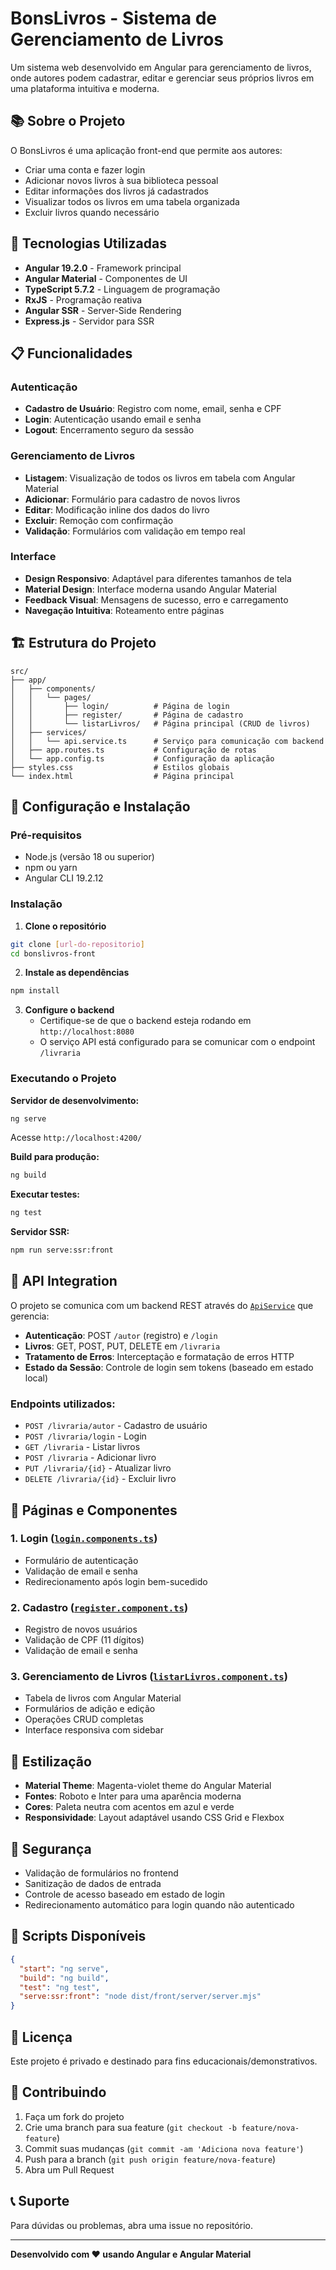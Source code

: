 # BonsLivros - Sistema de Gerenciamento de Livros

Um sistema web desenvolvido em Angular para gerenciamento de livros, onde autores podem cadastrar, editar e gerenciar seus próprios livros em uma plataforma intuitiva e moderna.

## 📚 Sobre o Projeto

O BonsLivros é uma aplicação front-end que permite aos autores:
- Criar uma conta e fazer login
- Adicionar novos livros à sua biblioteca pessoal
- Editar informações dos livros já cadastrados
- Visualizar todos os livros em uma tabela organizada
- Excluir livros quando necessário

## 🚀 Tecnologias Utilizadas

- **Angular 19.2.0** - Framework principal
- **Angular Material** - Componentes de UI
- **TypeScript 5.7.2** - Linguagem de programação
- **RxJS** - Programação reativa
- **Angular SSR** - Server-Side Rendering
- **Express.js** - Servidor para SSR

## 📋 Funcionalidades

### Autenticação
- **Cadastro de Usuário**: Registro com nome, email, senha e CPF
- **Login**: Autenticação usando email e senha
- **Logout**: Encerramento seguro da sessão

### Gerenciamento de Livros
- **Listagem**: Visualização de todos os livros em tabela com Angular Material
- **Adicionar**: Formulário para cadastro de novos livros
- **Editar**: Modificação inline dos dados do livro
- **Excluir**: Remoção com confirmação
- **Validação**: Formulários com validação em tempo real

### Interface
- **Design Responsivo**: Adaptável para diferentes tamanhos de tela
- **Material Design**: Interface moderna usando Angular Material
- **Feedback Visual**: Mensagens de sucesso, erro e carregamento
- **Navegação Intuitiva**: Roteamento entre páginas

## 🏗️ Estrutura do Projeto

```
src/
├── app/
│   ├── components/
│   │   └── pages/
│   │       ├── login/          # Página de login
│   │       ├── register/       # Página de cadastro
│   │       └── listarLivros/   # Página principal (CRUD de livros)
│   ├── services/
│   │   └── api.service.ts      # Serviço para comunicação com backend
│   ├── app.routes.ts           # Configuração de rotas
│   └── app.config.ts           # Configuração da aplicação
├── styles.css                  # Estilos globais
└── index.html                  # Página principal
```

## 🔧 Configuração e Instalação

### Pré-requisitos
- Node.js (versão 18 ou superior)
- npm ou yarn
- Angular CLI 19.2.12

### Instalação

1. **Clone o repositório**
```bash
git clone [url-do-repositorio]
cd bonslivros-front
```

2. **Instale as dependências**
```bash
npm install
```

3. **Configure o backend**
   - Certifique-se de que o backend esteja rodando em `http://localhost:8080`
   - O serviço API está configurado para se comunicar com o endpoint `/livraria`

### Executando o Projeto

**Servidor de desenvolvimento:**
```bash
ng serve
```
Acesse `http://localhost:4200/`

**Build para produção:**
```bash
ng build
```

**Executar testes:**
```bash
ng test
```

**Servidor SSR:**
```bash
npm run serve:ssr:front
```

## 🔌 API Integration

O projeto se comunica com um backend REST através do [`ApiService`](src/app/services/api.service.ts) que gerencia:

- **Autenticação**: POST `/autor` (registro) e `/login`
- **Livros**: GET, POST, PUT, DELETE em `/livraria`
- **Tratamento de Erros**: Interceptação e formatação de erros HTTP
- **Estado da Sessão**: Controle de login sem tokens (baseado em estado local)

### Endpoints utilizados:
- `POST /livraria/autor` - Cadastro de usuário
- `POST /livraria/login` - Login
- `GET /livraria` - Listar livros
- `POST /livraria` - Adicionar livro
- `PUT /livraria/{id}` - Atualizar livro
- `DELETE /livraria/{id}` - Excluir livro

## 📱 Páginas e Componentes

### 1. Login ([`login.components.ts`](src/app/components/pages/login/login.components.ts))
- Formulário de autenticação
- Validação de email e senha
- Redirecionamento após login bem-sucedido

### 2. Cadastro ([`register.component.ts`](src/app/components/pages/register/register.component.ts))
- Registro de novos usuários
- Validação de CPF (11 dígitos)
- Validação de email e senha

### 3. Gerenciamento de Livros ([`listarLivros.component.ts`](src/app/components/pages/listarLivros/listarLivros.component.ts))
- Tabela de livros com Angular Material
- Formulários de adição e edição
- Operações CRUD completas
- Interface responsiva com sidebar

## 🎨 Estilização

- **Material Theme**: Magenta-violet theme do Angular Material
- **Fontes**: Roboto e Inter para uma aparência moderna
- **Cores**: Paleta neutra com acentos em azul e verde
- **Responsividade**: Layout adaptável usando CSS Grid e Flexbox

## 🔐 Segurança

- Validação de formulários no frontend
- Sanitização de dados de entrada
- Controle de acesso baseado em estado de login
- Redirecionamento automático para login quando não autenticado

## 🚀 Scripts Disponíveis

```json
{
  "start": "ng serve",
  "build": "ng build",
  "test": "ng test",
  "serve:ssr:front": "node dist/front/server/server.mjs"
}
```

## 📄 Licença

Este projeto é privado e destinado para fins educacionais/demonstrativos.

## 👥 Contribuindo

1. Faça um fork do projeto
2. Crie uma branch para sua feature (`git checkout -b feature/nova-feature`)
3. Commit suas mudanças (`git commit -am 'Adiciona nova feature'`)
4. Push para a branch (`git push origin feature/nova-feature`)
5. Abra um Pull Request

## 📞 Suporte

Para dúvidas ou problemas, abra uma issue no repositório.

---

**Desenvolvido com ❤️ usando Angular e Angular Material**